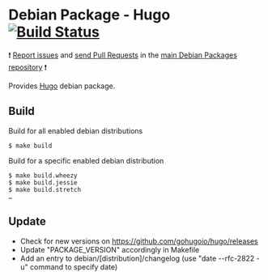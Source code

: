 # Debian Package - Hugo [![Build Status](https://travis-ci.org/manala/debian-package-hugo.svg?branch=master)](https://travis-ci.org/manala/debian-package-hugo)

:exclamation: [Report issues](https://github.com/manala/debian-packages/issues) and [send Pull Requests](https://github.com/manala/debian-packages/pulls) in the [main Debian Packages repository](https://github.com/manala/debian-packages) :exclamation:

Provides [Hugo](https://gohugo.io/) debian package.

## Build

Build for all enabled debian distributions

```
$ make build
```

Build for a specific enabled debian distribution

```
$ make build.wheezy
$ make build.jessie
$ make build.stretch
…
```

## Update

* Check for new versions on https://github.com/gohugoio/hugo/releases
* Update "PACKAGE_VERSION" accordingly in Makefile
* Add an entry to debian/[distribution]/changelog (use "date --rfc-2822 -u" command to specify date)
